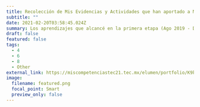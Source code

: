 ```yaml
---
title: Recolección de Mis Evidencias y Actividades que han aportado a Mi Desarrollo
subtitle: ""
date: 2021-02-20T03:58:45.024Z
summary: Los aprendizajes que alcancé en la primera etapa (Ago 2019 - Dic 2020) de mi preparación profesional
draft: false
featured: false
tags:
  - 4
  - 6
  - 8
  - Other
external_link: https://miscompetenciastec21.tec.mx/elumen/portfolio/K9krQbCe0nU2lbE
image:
  filename: featured.png
  focal_point: Smart
  preview_only: false
---
```

